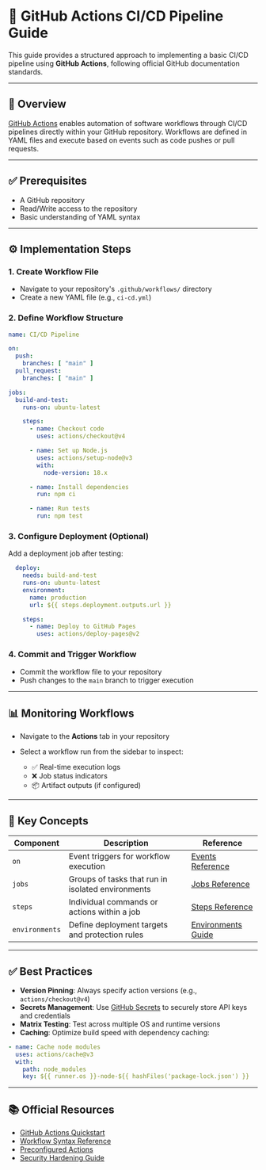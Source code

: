 # 🚀 GitHub Actions CI/CD Pipeline Guide

This guide provides a structured approach to implementing a basic CI/CD pipeline using **GitHub Actions**, following official GitHub documentation standards.

---

## 📌 Overview

[GitHub Actions](https://docs.github.com/en/actions) enables automation of software workflows through CI/CD pipelines directly within your GitHub repository. Workflows are defined in YAML files and execute based on events such as code pushes or pull requests.

---

## ✅ Prerequisites

- A GitHub repository
- Read/Write access to the repository
- Basic understanding of YAML syntax

---

## ⚙️ Implementation Steps

### 1. Create Workflow File

- Navigate to your repository's `.github/workflows/` directory  
- Create a new YAML file (e.g., `ci-cd.yml`)

### 2. Define Workflow Structure

```yaml
name: CI/CD Pipeline

on:
  push:
    branches: [ "main" ]
  pull_request:
    branches: [ "main" ]

jobs:
  build-and-test:
    runs-on: ubuntu-latest

    steps:
      - name: Checkout code
        uses: actions/checkout@v4

      - name: Set up Node.js
        uses: actions/setup-node@v3
        with:
          node-version: 18.x

      - name: Install dependencies
        run: npm ci

      - name: Run tests
        run: npm test
```
### 3. Configure Deployment (Optional)

Add a deployment job after testing:

```yaml
  deploy:
    needs: build-and-test
    runs-on: ubuntu-latest
    environment:
      name: production
      url: ${{ steps.deployment.outputs.url }}

    steps:
      - name: Deploy to GitHub Pages
        uses: actions/deploy-pages@v2
```

### 4. Commit and Trigger Workflow

* Commit the workflow file to your repository
* Push changes to the `main` branch to trigger execution

---

## 📊 Monitoring Workflows

* Navigate to the **Actions** tab in your repository
* Select a workflow run from the sidebar to inspect:

  * ✅ Real-time execution logs
  * ❌ Job status indicators
  * 📦 Artifact outputs (if configured)

---

## 🧠 Key Concepts

| Component      | Description                                       | Reference                                                                                                                              |
| -------------- | ------------------------------------------------- | -------------------------------------------------------------------------------------------------------------------------------------- |
| `on`           | Event triggers for workflow execution             | [Events Reference](https://docs.github.com/en/actions/using-workflows/events-that-trigger-workflows)                                   |
| `jobs`         | Groups of tasks that run in isolated environments | [Jobs Reference](https://docs.github.com/en/actions/using-jobs/using-jobs-in-a-workflow)                                               |
| `steps`        | Individual commands or actions within a job       | [Steps Reference](https://docs.github.com/en/actions/using-jobs/using-steps-in-a-job)                                                  |
| `environments` | Define deployment targets and protection rules    | [Environments Guide](https://docs.github.com/en/actions/deployment/targeting-different-environments/using-environments-for-deployment) |

---

## ✅ Best Practices

* **Version Pinning**: Always specify action versions (e.g., `actions/checkout@v4`)
* **Secrets Management**: Use [GitHub Secrets](https://docs.github.com/en/actions/security-guides/encrypted-secrets) to securely store API keys and credentials
* **Matrix Testing**: Test across multiple OS and runtime versions
* **Caching**: Optimize build speed with dependency caching:

```yaml
- name: Cache node modules
  uses: actions/cache@v3
  with:
    path: node_modules
    key: ${{ runner.os }}-node-${{ hashFiles('package-lock.json') }}
```

---

## 📚 Official Resources

* [GitHub Actions Quickstart](https://docs.github.com/en/actions/quickstart)
* [Workflow Syntax Reference](https://docs.github.com/en/actions/using-workflows/workflow-syntax-for-github-actions)
* [Preconfigured Actions](https://github.com/marketplace?type=actions)
* [Security Hardening Guide](https://docs.github.com/en/actions/security-guides/security-hardening-for-github-actions)


